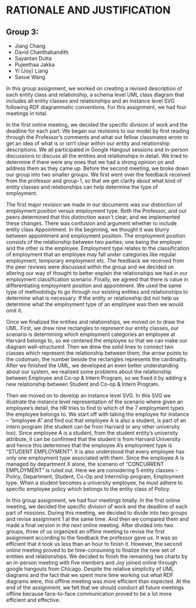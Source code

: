 # RATIONALE AND JUSTIFICATION
## Group 3:
* Jiang Chang
* David Chanthabandith
* Sayantan Dutta
* Pujeethaa Jakka
* Yi (Joy) Liang
* Saxue Wang

In this group assignment, we worked on creating a revised description of each entity class and relationship, a schema level UML class diagram that includes all entity classes and relationships and an instance level SVG  following RDF diagrammatic conventions. For this assignment, we had four meetings in total. 

In the first online meeting, we decided the specific division of work and the deadline for each part. We began our revisions to our model by first reading through the Professor’s comments and what our fellow classmates wrote to get an idea of what is or isn’t clear within our entity and relationship descriptions. We all participated in Google Hangout sessions and in-person discussions to discuss all the entities and relationships in detail. We tried to determine if there were any ones that we had a strong opinion on and address them as they came up. Before the second meeting, we broke down our group into two smaller groups. We first went over the feedback received from the professor and group-1, so that we get clarity about what kind of entity classes and relationships can help determine the type of employment. 

The first major revision we made in our documents was our distinction of employment position versus employment type. Both the Professor, and our peers determined that this distinction wasn't clear, and we implemented these changes. There was confusion and argument whether to include entity class Appointment. In the beginning, we thought it was blurry between appointment and employment position. The employment position consists of the relationship between two parties; one being the employer and the other is the employee. Employment type relates to the classification of employment that an employee may fall under categories like regular employment, temporary employment etc. The feedback we received from the peer reviews were discussed within the group and we decided on altering our way of thought to better explain the relationships we had in our employment classification scenario. Finally, we agreed that there is value in differentiating employment position and appointment. We used the same type of methodology to go through our existing entities and relationships to determine what is necessary. If the entity or relationship did not help us determine what the employment type of an employee was then we would omit it. 

Once we finalized the entities and relationships, we moved on to draw the UML. First, we drew nine rectangles to represent our entity classes, our scenario is determining which employment categories an employee at Harvard belongs to, so we centered the employee so that we can make our diagram well-structured. Then we drew the solid lines to connect two classes which represent the relationship between them, the arrow points to the codomain, the number beside the rectangles represents the cardinality. After we finished the UML, we developed an even better understanding about our system, we realized some problems about the relationship between Employee and Co-op & Intern Program, so we fixed it by adding a new relationship between Student and Co-op & Intern Program.

Then we moved on to develop an instance level SVG. In this SVG we illustrate the instance level representation of the scenario where given an employee’s detail, the HR tries to find to which of the 7 employment types the employee belongs to. We start off with taking the employee for instance – “employee A” and find out that employee A is also a student, is part of an intern program (the student can be from Harvard or any other university too). Since employee A is a student, from the student entity’s university attribute, it can be confirmed that the student is from Harvard University and hence this determines that the employee A’s employment type is “STUDENT EMPLOYMENT”. It is also understood that every employee has only one employment type associated with them. Since the employee A is managed by department X alone, the scenario of “CONCURRENT EMPLOYMENT” is ruled out. Here we are considering 5 entity classes – Policy, Department, Student, Co-Op and Internship program, Employment type. When a student becomes a university employee, he must adhere to specific employee policy which belongs to the entity class of Policy. 

In this group assignment, we had four meetings totally. In the first online meeting, we decided the specific division of work and the deadline of each part of missions. During this meeting, we decided to divide into two groups and revise assignment 1 at the same time. And then we compared them and made a final version in the next online meeting. After divided into two groups, three of us organized an offline meeting to revise the first assignment according to the feedback the professor gave us. It was so efficient that it took us less than an hour to finish it. However, the second online meeting proved to be time-consuming to finalize the new set of entities and relationships. We decided to finish the remaining two charts by an in-person meeting with five members and Joy joined online through google hangouts from Chicago. Despite the relative simplicity of UML diagrams and the fact that we spent more time working out what RDF diagrams were, this offline meeting was more efficient than expected. At the end of the assignment, we felt that we should conduct all future meetings offline because face-to-face communication proved to be a lot more efficient and effective.


